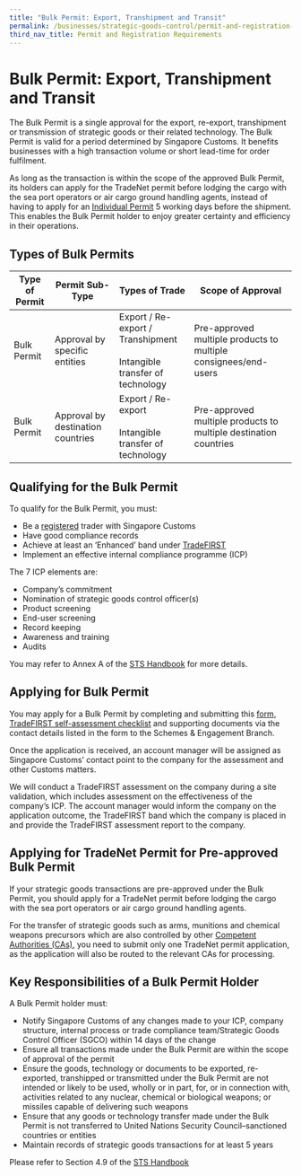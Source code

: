 ```yaml
---
title: "Bulk Permit: Export, Transhipment and Transit"
permalink: /businesses/strategic-goods-control/permit-and-registration-requirements/bulk-permit-export-transhipment-and-intangible-transfer-of-technology
third_nav_title: Permit and Registration Requirements
---
```


# Bulk Permit: Export, Transhipment and Transit

The Bulk Permit is a single approval for the export, re-export, transhipment or transmission of strategic goods or their related technology. The Bulk Permit is valid for a period determined by Singapore Customs. It benefits businesses with a high transaction volume or short lead-time for order fulfilment.

As long as the transaction is within the scope of the approved Bulk Permit, its holders can apply for the TradeNet permit before lodging the cargo with the sea port operators or air cargo ground handling agents, instead of having to apply for an  [Individual Permit](https://singapore-customs-staging.netlify.app/businesses/strategic-goods-control/permit-and-registration-requirements/individual-permit-export-transhipment-and-transit) 5 working days before the shipment. This enables the Bulk Permit holder to enjoy greater certainty and efficiency in their operations.


## Types of Bulk Permits

| Type of Permit | Permit Sub-Type |Types of Trade| Scope of Approval |
|---|---|---|---|
| Bulk Permit | Approval by specific entities |  Export / Re-export / Transhipment <br><br> Intangible transfer of technology | Pre-approved multiple products to multiple consignees/end-users |
| Bulk Permit | Approval by destination countries |  Export / Re-export <br><br> Intangible transfer of technology | Pre-approved multiple products to multiple destination countries |

## Qualifying for the Bulk Permit

To qualify for the Bulk Permit, you must:

-   Be a  [registered](https://www.tradenet.gov.sg/TN41EFORM/tds/sp/splogin.do?action=init_acct)  trader with Singapore Customs
-   Have good compliance records
-   Achieve at least an ‘Enhanced’ band under  [TradeFIRST](https://singapore-customs-staging.netlify.app/businesses/customs-schemes-licences-framework/trade-first)
-   Implement an effective internal compliance programme (ICP)

The 7 ICP elements are:

-   Company’s commitment
-   Nomination of strategic goods control officer(s)
-   Product screening
-   End-user screening
-   Record keeping
-   Awareness and training
-   Audits

You may refer to Annex A of the  [STS Handbook](https://www.customs.gov.sg/-/media/strategic-trade-scheme-handbook-updated-as-of-1-oct-2019.pdf?la=en&hash=A000476C57FC8E3A6B3CB2AD569BD4F93BDE4031) for more details.

## Applying for Bulk Permit

You may apply for a Bulk Permit by completing and submitting this  [form](https://form.gov.sg/#!/5c7f50d3bd0db30017e1eaa1),  [TradeFIRST self-assessment checklist](https://www.customs.gov.sg/-/media/tradefirst-selfassessment-checklist-approved-31may2019.xlsx?la=en&hash=ED74065B31B86785B1F625E9D4DBCE2AFFF77DF7) and supporting documents via the contact details listed in the form to the Schemes & Engagement Branch.

Once the application is received, an account manager will be assigned as Singapore Customs’ contact point to the company for the assessment and other Customs matters.

We will conduct a TradeFIRST assessment on the company during a site validation, which includes assessment on the effectiveness of the company’s ICP. The account manager would inform the company on the application outcome, the TradeFIRST band which the company is placed in and provide the TradeFIRST assessment report to the company.

## Applying for TradeNet Permit for Pre-approved Bulk Permit

If your strategic goods transactions are pre-approved under the Bulk Permit, you should apply for a TradeNet permit before lodging the cargo with the sea port operators or air cargo ground handling agents.

For the transfer of strategic goods such as arms, munitions and chemical weapons precursors which are also controlled by other  [Competent Authorities (CAs)](https://singapore-customs-staging.netlify.app/about-us/07a3-competent-authorities-requirements), you need to submit only one TradeNet permit application, as the application will also be routed to the relevant CAs for processing.

## Key Responsibilities of a Bulk Permit Holder

A Bulk Permit holder must:

-   Notify Singapore Customs of any changes made to your ICP, company structure, internal process or trade compliance team/Strategic Goods Control Officer (SGCO) within 14 days of the change
-   Ensure all transactions made under the Bulk Permit are within the scope of approval of the permit
-   Ensure the goods, technology or documents to be exported, re-exported, transhipped or transmitted under the Bulk Permit are not intended or likely to be used, wholly or in part, for, or in connection with, activities related to any nuclear, chemical or biological weapons; or missiles capable of delivering such weapons
-   Ensure that any goods or technology transfer made under the Bulk Permit is not transferred to United Nations Security Council–sanctioned countries or entities
-   Maintain records of strategic goods transactions for at least 5 years

Please refer to Section 4.9 of the  [STS Handbook](https://www.customs.gov.sg/-/media/strategic-trade-scheme-handbook-updated-as-of-1-oct-2019.pdf?la=en&hash=A000476C57FC)
